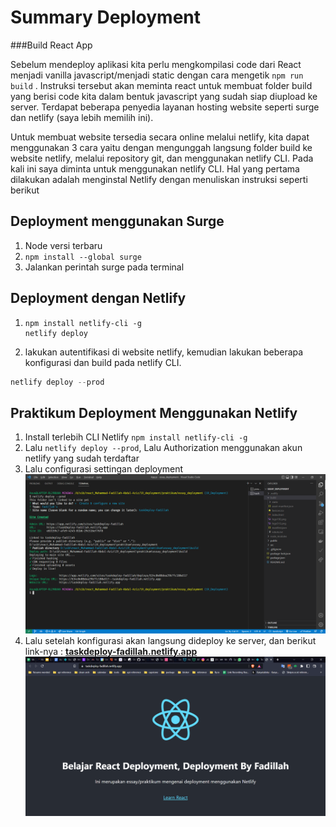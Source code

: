 # Summary Deployment

###Build React App

Sebelum mendeploy aplikasi kita perlu mengkompilasi code dari React menjadi vanilla javascript/menjadi static dengan cara mengetik `npm run build` . Instruksi tersebut akan meminta react untuk membuat folder build yang berisi code kita dalam bentuk javascript yang sudah siap diupload ke server. Terdapat beberapa penyedia layanan hosting website seperti surge dan netlify (saya lebih memilih ini).

Untuk membuat website tersedia secara online melalui netlify, kita dapat menggunakan 3 cara yaitu dengan mengunggah langsung folder build ke website netlify, melalui repository git, dan menggunakan netlify CLI. Pada kali ini saya diminta untuk menggunakan netlify CLI. Hal yang pertama dilakukan adalah menginstal Netlify dengan menuliskan instruksi seperti berikut

## Deployment menggunakan Surge

1. Node versi terbaru
2. `npm install --global surge`
3. Jalankan perintah surge pada terminal

## Deployment dengan Netlify

1. ```
   npm install netlify-cli -g
   netlify deploy
   ```

2. lakukan autentifikasi di website netlify, kemudian lakukan beberapa konfigurasi dan build pada netlify CLI.

```powershell
netlify deploy --prod
```

## Praktikum Deployment Menggunakan Netlify

1. Install terlebih CLI Netlify `npm install netlify-cli -g`
2. Lalu `netlify deploy --prod`, Lalu Authorization menggunakan akun netlify yang sudah terdaftar
3. Lalu configurasi settingan deployment
   ![konfigurasi-deployment](./screenshots/configurasi_netlify.png)
4. Lalu setelah konfigurasi akan langsung dideploy ke server, dan berikut link-nya : **[taskdeploy-fadillah.netlify.app](https://taskdeploy-fadillah.netlify.app/)**
   ![foto-deployment](./screenshots/link-deployment.png)
